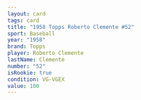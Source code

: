 ```yaml
---
layout: card
tags: card
title: "1958 Topps Roberto Clemente #52"
sport: Baseball
year: "1958"
brand: Topps
player: Roberto Clemente
lastName: Clemente
number: "52"
isRookie: true
condition: VG-VGEX
value: 100
---
```

